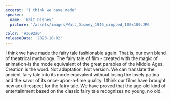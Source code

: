 ```yaml
---
excerpt: "I think we have made"
speaker:
  name: 'Walt Disney'
  picture: '/assets/images/Walt_Disney_1946_cropped_100x100.JPG'

color: '#3692a0'
releaseDate: '2023-10-02'
---
```

I think we have made the fairy tale fashionable again. That is, our own blend of theatrical mythology. The fairy tale of film - created with the magic of animation-is the mode equivalent of the great parables of the Middle Ages. Creation is the word. Not adaptation. Not version. We can translate the ancient fairy tale into its mode equivalent without losing the lovely patina and the savor of its once-upon-a-time quality. I think our films have brought new adult respect for the fairy tale. We have proved that the age-old kind of entertainment based on the classic fairy tale recognizes no young, no old.
